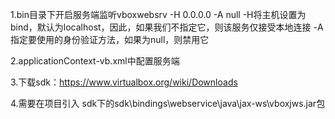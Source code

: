 1.bin目录下开启服务端监听vboxwebsrv -H 0.0.0.0  -A null
    -H将主机设置为bind，默认为localhost，因此，如果我们不指定它，则该服务仅接受本地连接
    -A指定要使用的身份验证方法，如果为null，则禁用它
    
2.applicationContext-vb.xml中配置服务端

3.下载sdk：https://www.virtualbox.org/wiki/Downloads

4.需要在项目引入 sdk下的sdk\bindings\webservice\java\jax-ws\vboxjws.jar包
